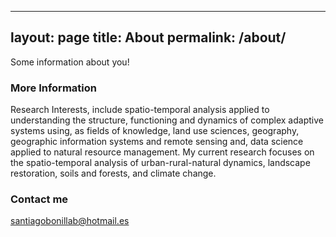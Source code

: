 
---
layout: page
title: About
permalink: /about/
---

Some information about you!

### More Information

Research Interests, include spatio-temporal analysis applied to understanding the structure, functioning and dynamics of complex adaptive systems using, as fields of knowledge, land use sciences, geography, geographic information systems and remote sensing and,  data science applied to natural resource management. My current research focuses on the spatio-temporal analysis of urban-rural-natural dynamics, landscape restoration, soils and forests, and climate change.

### Contact me

[santiagobonillab@hotmail.es](mailto:santiagobonillab@hotmail.es)
